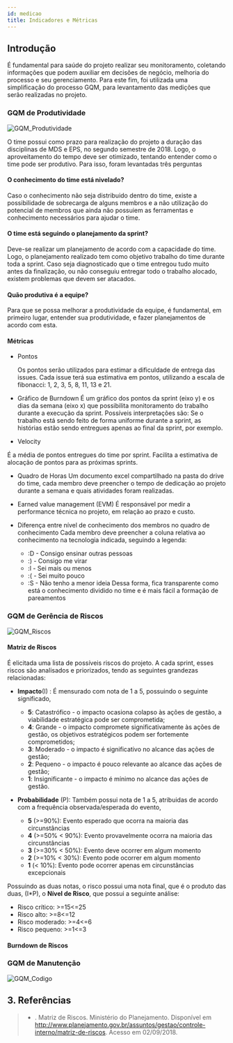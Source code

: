 ```yaml
---
id: medicao
title: Indicadores e Métricas
---
```


## Introdução

É fundamental para saúde do projeto realizar seu monitoramento, coletando informações
que podem auxiliar em decisões de negócio, melhoria do processo e seu gerenciamento.
Para este fim, foi utilizada uma simplificação do processo GQM, para levantamento
das medições que serão realizadas no projeto.

### GQM de Produtividade

![GQM_Produtividade](https://fga-eps-mds.github.io/2018.2-GrupoMDIC/img/GQM_Produtividade.png)

O time possui como prazo para realização do projeto a duração das disciplinas de MDS e EPS,
no segundo semestre de 2018. Logo, o aproveitamento do tempo deve ser otimizado, tentando
entender como o time pode ser produtivo. Para isso, foram levantadas três perguntas

#### O conhecimento do time está nivelado?

Caso o conhecimento não seja distribuido dentro do time, existe a possibilidade de sobrecarga de alguns membros
e a não utilização do potencial de membros que ainda não possuiem as ferramentas e conhecimento necessários para ajudar o time.

#### O time está seguindo o planejamento da sprint?

Deve-se realizar um planejamento de acordo com a capacidade do time. Logo, o planejamento
realizado tem como objetivo trabalho do time durante toda a sprint. Caso seja diagnosticado
que o time entregou tudo muito antes da finalização, ou não conseguiu entregar todo o trabalho
alocado, existem problemas que devem ser atacados.

#### Quão produtiva é a equipe?

Para que se possa melhorar a produtividade da equipe, é fundamental, em primeiro lugar, entender
sua produtividade, e fazer planejamentos de acordo com esta.

#### Métricas

- Pontos

  Os pontos serão utilizados para estimar a dificuldade de entrega das issues. Cada issue
  terá sua estimativa em pontos, utilizando a escala de fibonacci: 1, 2, 3, 5, 8, 11, 13 e 21.

- Gráfico de Burndown
  É um gráfico dos pontos da sprint (eixo y) e os dias da semana (eixo x) que possibilita
  monitoramento do trabalho durante a execução da sprint. Possíveis interpretações são:
  Se o trabalho está sendo feito de forma uniforme durante a sprint, as histórias estão sendo
  entregues apenas ao final da sprint, por exemplo.

-  Velocity

É a média de pontos entregues do time por sprint. Facilita a estimativa de alocação de pontos
para as próximas sprints.

- Quadro de Horas
Um documento excel compartilhado na pasta do drive do time, cada membro deve
preencher o tempo de dedicação ao projeto durante a semana e quais atividades foram
realizadas.

- Earned value management (EVM)
  É responsável por medir a performance técnica no projeto, em relação ao prazo e custo.

- Diferença entre nível de conhecimento dos membros no quadro de conhecimento
  Cada membro deve preencher a coluna relativa ao conhecimento na tecnologia indicada,
  seguindo a legenda:
  - :D - Consigo ensinar outras pessoas
  - :) - Consigo me virar
  - :l - Sei mais ou menos
  - :( - Sei muito pouco
  - :S - Não tenho a menor ideia
  Dessa forma, fica transparente como está o conhecimento dividido no time e é mais
  fácil a formação de pareamentos



### GQM de Gerência de Riscos

![GQM_Riscos](https://fga-eps-mds.github.io/2018.2-GrupoMDIC/img/GQM_Riscos.png)

#### Matriz de Riscos

É elicitada uma lista de possíveis riscos do projeto. A cada sprint, esses
riscos são analisados e priorizados, tendo as seguintes grandezas relacionadas:

- **Impacto**(I) : É mensurado com nota de 1 a 5, possuindo o seguinte significado,

  - **5**: Catastrófico - o impacto ocasiona colapso às ações de gestão, a viabilidade
  estratégica pode ser comprometida;
  - **4**: Grande - o impacto compromete significativamente às ações de gestão, os
  objetivos estratégicos podem ser fortemente comprometidos;
  - **3**: Moderado - o impacto é significativo no alcance das ações de gestão;
  - **2**: Pequeno - o impacto é pouco relevante ao alcance das ações de gestão;
  - **1**: Insignificante - o impacto é mínimo no alcance das ações de gestão.


- **Probabilidade** (P): Também possui nota de 1 a 5, atribuidas de acordo com a frequência observada/esperada do evento,
  - **5** (>=90%): Evento esperado que ocorra na maioria das circunstâncias
  - **4** (>=50% < 90%): Evento provavelmente ocorra na maioria das circunstâncias
  - **3** (>=30% < 50%): Evento deve ocorrer em algum momento
  - **2** (>=10% < 30%): Evento pode ocorrer em algum momento
  - **1** (< 10%): Evento pode ocorrer apenas em circunstâncias excepcionais

Possuindo as duas notas, o risco possui uma nota final, que é o produto das duas, (I*P), o **Nível de Risco**, que possui
a seguinte análise:

- Risco crítico:  >=15<=25
- Risco  alto: >=8<=12
- Risco moderado: >=4<=6
- Risco pequeno: >=1<=3


#### Burndown de Riscos

### GQM de Manutenção

![GQM_Codigo](https://fga-eps-mds.github.io/2018.2-GrupoMDIC/img/GQM_codigo.png)

## 3. Referências

> * . Matriz de Riscos. Ministério do Planejamento. Disponível em <http://www.planejamento.gov.br/assuntos/gestao/controle-interno/matriz-de-riscos>. Acesso em 02/09/2018.
